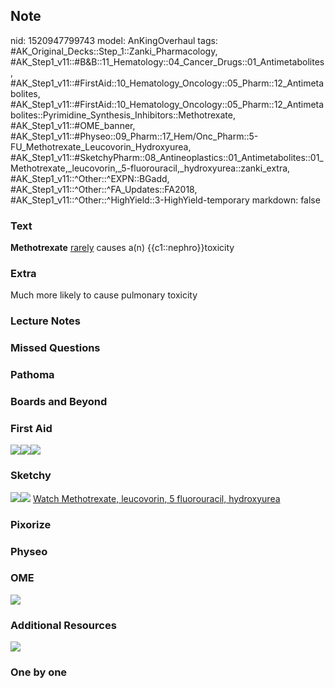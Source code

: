 ## Note
nid: 1520947799743
model: AnKingOverhaul
tags: #AK_Original_Decks::Step_1::Zanki_Pharmacology, #AK_Step1_v11::#B&B::11_Hematology::04_Cancer_Drugs::01_Antimetabolites, #AK_Step1_v11::#FirstAid::10_Hematology_Oncology::05_Pharm::12_Antimetabolites, #AK_Step1_v11::#FirstAid::10_Hematology_Oncology::05_Pharm::12_Antimetabolites::Pyrimidine_Synthesis_Inhibitors::Methotrexate, #AK_Step1_v11::#OME_banner, #AK_Step1_v11::#Physeo::09_Pharm::17_Hem/Onc_Pharm::5-FU_Methotrexate_Leucovorin_Hydroxyurea, #AK_Step1_v11::#SketchyPharm::08_Antineoplastics::01_Antimetabolites::01_Methotrexate,_leucovorin,_5-fluorouracil,_hydroxyurea::zanki_extra, #AK_Step1_v11::^Other::^EXPN::BGadd, #AK_Step1_v11::^Other::^FA_Updates::FA2018, #AK_Step1_v11::^Other::^HighYield::3-HighYield-temporary
markdown: false

### Text
<b>Methotrexate</b> <u>rarely</u> causes a(n)
{{c1::nephro}}toxicity

### Extra
Much more likely to cause pulmonary toxicity

### Lecture Notes


### Missed Questions


### Pathoma


### Boards and Beyond


### First Aid
<img src="paste-162650411499523.jpg"><img src=
"paste-166064910499843.jpg"><img src="paste-55830279880707.jpg">

### Sketchy
<img src="paste-329273667747841.jpg"><img src=
"paste-f739f7171b31d8d679917a1b28e395e12452b052.png"> <a href=
"https://dashboard.sketchy.com/study/medical/courses/medical-pharmacology/units/medical-pharmacology-antineoplastics/videos/medical-pharmacology-antineoplastics-antimetabolites-methotrexate-leucovorin-5-fluorouracil-hydroxyurea?utm_source=anki&utm_medium=partnership&utm_campaign=february_update&utm_content=medical">
Watch Methotrexate, leucovorin, 5 fluorouracil, hydroxyurea</a>

### Pixorize


### Physeo


### OME
<div class="ome-widget">
  <a href="https://onlinemeded.org?ref=anki"><img src=
  "_OME_AnkiFlashcards_General_7.png"></a>
</div>

### Additional Resources
<img class="resizer" src=
"paste-1ef2fe462368c0bc7079c2f160af5ee9c7bdf459.jpg" style="">

### One by one

